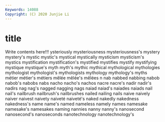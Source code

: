 ```yaml
---
Keywords: 14088
Copyright: (C) 2020 Junjie Li
---
```


# title

Write contents here!!!
ysteriously
mysteriousness 
mysteriousness's 
mystery 
mystery's 
mystic 
mystic's 
mystical 
mystically 
mysticism 
mysticism's
mystics 
mystification 
mystification's 
mystified 
mystifies 
mystify 
mystifying 
mystique 
mystique's 
myth
myth's 
mythic 
mythical 
mythological 
mythologies 
mythologist 
mythologist's 
mythologists 
mythology 
mythology's
myths 
métier 
métier's 
métiers 
mêlée 
mêlée's 
mêlées 
n 
nab 
nabbed
nabbing 
nabob 
nabob's 
nabobs 
nabs 
nacho 
nacho's 
nachos 
nacre 
nacre's
nadir 
nadir's 
nadirs 
nag 
nag's 
nagged 
nagging 
nags 
naiad 
naiad's
naiades 
naiads 
nail 
nail's 
nailbrush 
nailbrush's 
nailbrushes 
nailed 
nailing 
nails
naive 
naively 
naiver 
naivest 
naivety 
naiveté 
naiveté's 
naked 
nakedly 
nakedness
nakedness's 
name 
name's 
named 
nameless 
namely 
names 
namesake 
namesake's 
namesakes
naming 
nannies 
nanny 
nanny's 
nanosecond 
nanosecond's 
nanoseconds 
nanotechnology 
nanotechnology's 
